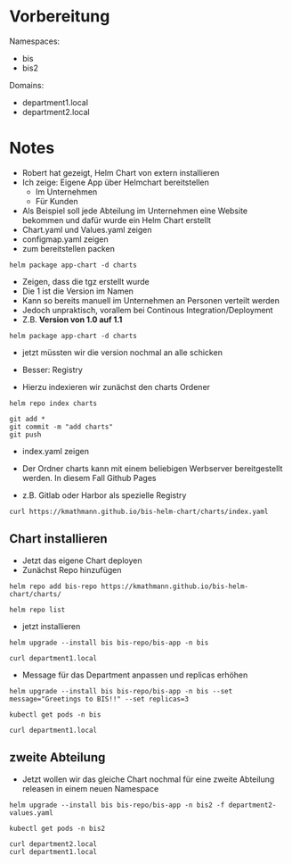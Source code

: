 # Vorbereitung
Namespaces:
- bis 
- bis2

Domains: 
- department1.local 
- department2.local

# Notes
- Robert hat gezeigt, Helm Chart von extern installieren
- Ich zeige: Eigene App über Helmchart bereitstellen
  - Im Unternehmen
  - Für Kunden
- Als Beispiel soll jede Abteilung im Unternehmen eine Website bekommen und dafür wurde ein Helm Chart erstellt
- Chart.yaml und Values.yaml zeigen
- configmap.yaml zeigen
- zum bereitstellen packen
```
helm package app-chart -d charts
```

- Zeigen, dass die tgz erstellt wurde  
- Die 1 ist die Version im Namen  
- Kann so bereits manuell im Unternehmen an Personen verteilt werden  
- Jedoch unpraktisch, vorallem bei Continous Integration/Deployment  
- Z.B. **Version von 1.0 auf 1.1** 

```
helm package app-chart -d charts
```

- jetzt müssten wir die version nochmal an alle schicken
- Besser: Registry

- Hierzu indexieren wir zunächst den charts Ordener

```
helm repo index charts
```

```
git add *
git commit -m "add charts"
git push
```

- index.yaml zeigen

- Der Ordner charts kann mit einem beliebigen Werbserver bereitgestellt werden.  In diesem Fall Github Pages
- z.B. Gitlab oder Harbor als spezielle Registry

```
curl https://kmathmann.github.io/bis-helm-chart/charts/index.yaml
```

## Chart installieren

- Jetzt das eigene Chart deployen  
- Zunächst Repo hinzufügen

```
helm repo add bis-repo https://kmathmann.github.io/bis-helm-chart/charts/
```
```
helm repo list
```

- jetzt installieren


```
helm upgrade --install bis bis-repo/bis-app -n bis
```

```
curl department1.local
```

- Message für das Department anpassen und replicas erhöhen
```
helm upgrade --install bis bis-repo/bis-app -n bis --set message="Greetings to BIS!!" --set replicas=3
```

```
kubectl get pods -n bis
```

```
curl department1.local
```

## zweite Abteilung

- Jetzt wollen wir das gleiche Chart nochmal für eine zweite Abteilung releasen in einem neuen Namespace
```
helm upgrade --install bis bis-repo/bis-app -n bis2 -f department2-values.yaml
```
```
kubectl get pods -n bis2
```

```
curl department2.local
curl department1.local
```